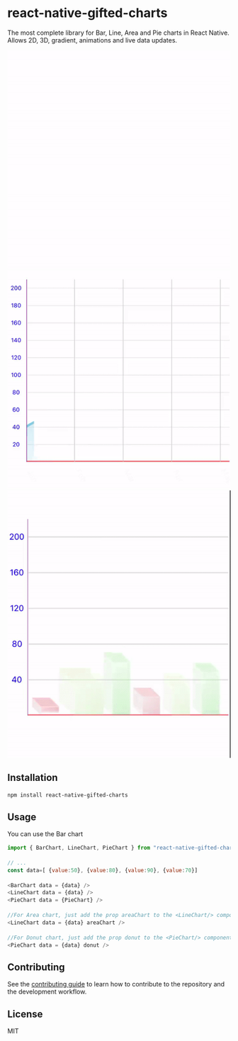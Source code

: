 # react-native-gifted-charts

The most complete library for Bar, Line, Area and Pie charts in React Native. Allows 2D, 3D, gradient, animations and live data updates.

![alt text](/demos/line.gif)
![alt text](/demos/area.gif)
![alt text](/demos/movingBars.gif)

## Installation

```sh
npm install react-native-gifted-charts
```

## Usage

You can use the Bar chart

```js
import { BarChart, LineChart, PieChart } from "react-native-gifted-charts";

// ...
const data=[ {value:50}, {value:80}, {value:90}, {value:70}]

<BarChart data = {data} />
<LineChart data = {data} />
<PieChart data = {PieChart} />

//For Area chart, just add the prop areaChart to the <LineChart/> component
<LineChart data = {data} areaChart />

//For Donut chart, just add the prop donut to the <PieChart/> component
<PieChart data = {data} donut />
```

## Contributing

See the [contributing guide](CONTRIBUTING.md) to learn how to contribute to the repository and the development workflow.

## License

MIT
